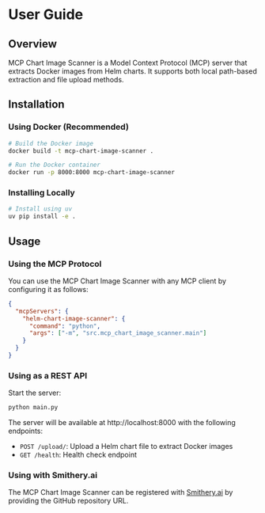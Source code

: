 # User Guide

## Overview

MCP Chart Image Scanner is a Model Context Protocol (MCP) server that extracts Docker images from Helm charts. It supports both local path-based extraction and file upload methods.

## Installation

### Using Docker (Recommended)

```bash
# Build the Docker image
docker build -t mcp-chart-image-scanner .

# Run the Docker container
docker run -p 8000:8000 mcp-chart-image-scanner
```

### Installing Locally

```bash
# Install using uv
uv pip install -e .
```

## Usage

### Using the MCP Protocol

You can use the MCP Chart Image Scanner with any MCP client by configuring it as follows:

```json
{
  "mcpServers": {
    "helm-chart-image-scanner": {
      "command": "python",
      "args": ["-m", "src.mcp_chart_image_scanner.main"]
    }
  }
}
```

### Using as a REST API

Start the server:

```bash
python main.py
```

The server will be available at http://localhost:8000 with the following endpoints:

- `POST /upload/`: Upload a Helm chart file to extract Docker images
- `GET /health`: Health check endpoint

### Using with Smithery.ai

The MCP Chart Image Scanner can be registered with [Smithery.ai](https://smithery.ai) by providing the GitHub repository URL.
